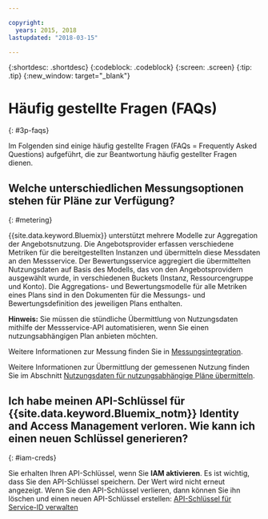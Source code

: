 ```yaml
---

copyright:
  years: 2015, 2018
lastupdated: "2018-03-15"

---
```


{:shortdesc: .shortdesc}
{:codeblock: .codeblock}
{:screen: .screen}
{:tip: .tip}
{:new_window: target="_blank"}

# Häufig gestellte Fragen (FAQs)
{: #3p-faqs}

Im Folgenden sind einige häufig gestellte Fragen (FAQs = Frequently Asked Questions) aufgeführt, die zur Beantwortung häufig gestellter Fragen dienen.

## Welche unterschiedlichen Messungsoptionen stehen für Pläne zur Verfügung?
{: #metering}

{{site.data.keyword.Bluemix}} unterstützt mehrere Modelle zur Aggregation der Angebotsnutzung. Die Angebotsprovider erfassen verschiedene Metriken für die bereitgestellten Instanzen und übermitteln diese Messdaten an den Messservice. Der Bewertungsservice aggregiert die übermittelten Nutzungsdaten auf Basis des Modells, das von den Angebotsprovidern ausgewählt wurde, in verschiedenen Buckets (Instanz, Ressourcengruppe und Konto). Die Aggregations- und Bewertungsmodelle für alle Metriken eines Plans sind in den Dokumenten für die Messungs- und Bewertungsdefinition des jeweiligen Plans enthalten.

**Hinweis:** Sie müssen die stündliche Übermittlung von Nutzungsdaten mithilfe der Messservice-API automatisieren, wenn Sie einen nutzungsabhängigen Plan anbieten möchten.

Weitere Informationen zur Messung finden Sie in [Messungsintegration](/docs/third-party/metering.html#meteringintera).

Weitere Informationen zur Übermittlung der gemessenen Nutzung finden Sie im Abschnitt [Nutzungsdaten für nutzungsabhängige Pläne übermitteln](/docs/third-party/submitusage.html#submitusage).

## Ich habe meinen API-Schlüssel für {{site.data.keyword.Bluemix_notm}} Identity and Access Management verloren. Wie kann ich einen neuen Schlüssel generieren?
{: #iam-creds}

Sie erhalten Ihren API-Schlüssel, wenn Sie **IAM aktivieren**. Es ist wichtig, dass Sie den API-Schlüssel speichern. Der Wert wird nicht erneut angezeigt. Wenn Sie den API-Schlüssel verlieren, dann können Sie ihn löschen und einen neuen API-Schlüssel erstellen: [API-Schlüssel für Service-ID verwalten](/docs/iam/serviceid_keys.html#serviceidapikeys)


